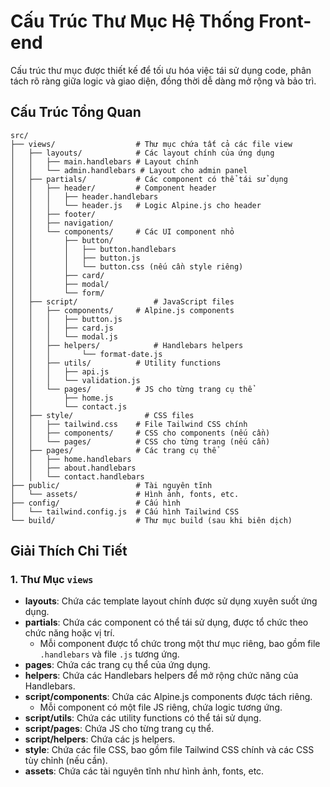 # Cấu Trúc Thư Mục Hệ Thống Front-end

Cấu trúc thư mục được thiết kế để tối ưu hóa việc tái sử dụng code, phân tách rõ ràng giữa logic và giao diện, đồng thời dễ dàng mở rộng và bảo trì.

## Cấu Trúc Tổng Quan

```
src/
├── views/                  # Thư mục chứa tất cả các file view
│   ├── layouts/            # Các layout chính của ứng dụng
│   │   ├── main.handlebars # Layout chính
│   │   └── admin.handlebars # Layout cho admin panel
│   ├── partials/           # Các component có thể tái sử dụng
│   │   ├── header/         # Component header
│   │   │   ├── header.handlebars
│   │   │   └── header.js   # Logic Alpine.js cho header
│   │   ├── footer/
│   │   ├── navigation/
│   │   └── components/     # Các UI component nhỏ
│   │       ├── button/
│   │       │   ├── button.handlebars
│   │       │   ├── button.js
│   │       │   └── button.css (nếu cần style riêng)
│   │       ├── card/
│   │       ├── modal/
│   │       └── form/
│   ├── script/                 # JavaScript files
│   │   ├── components/     # Alpine.js components
│   │   │   ├── button.js
│   │   │   ├── card.js
│   │   │   └── modal.js
│   │   ├── helpers/            # Handlebars helpers
│   │   │       └── format-date.js
│   │   ├── utils/          # Utility functions
│   │   │   ├── api.js
│   │   │   └── validation.js
│   │   └── pages/          # JS cho từng trang cụ thể
│   │       ├── home.js
│   │       └── contact.js
│   ├── style/                # CSS files
│   │   ├── tailwind.css    # File Tailwind CSS chính
│   │   ├── components/     # CSS cho components (nếu cần)
│   │   └── pages/          # CSS cho từng trang (nếu cần)
│   ├── pages/              # Các trang cụ thể
│   │   ├── home.handlebars
│   │   ├── about.handlebars
│   │   └── contact.handlebars
├── public/                 # Tài nguyên tĩnh
│   └── assets/             # Hình ảnh, fonts, etc.
├── config/                 # Cấu hình
│   └── tailwind.config.js  # Cấu hình Tailwind CSS
└── build/                  # Thư mục build (sau khi biên dịch)
```

## Giải Thích Chi Tiết

### 1. Thư Mục `views`

- **layouts**: Chứa các template layout chính được sử dụng xuyên suốt ứng dụng.
- **partials**: Chứa các component có thể tái sử dụng, được tổ chức theo chức năng hoặc vị trí.
  - Mỗi component được tổ chức trong một thư mục riêng, bao gồm file `.handlebars` và file `.js` tương ứng.
- **pages**: Chứa các trang cụ thể của ứng dụng.
- **helpers**: Chứa các Handlebars helpers để mở rộng chức năng của Handlebars.
- **script/components**: Chứa các Alpine.js components được tách riêng.
  - Mỗi component có một file JS riêng, chứa logic tương ứng.
- **script/utils**: Chứa các utility functions có thể tái sử dụng.
- **script/pages**: Chứa JS cho từng trang cụ thể.
- **script/helpers**: Chứa các js helpers.
- **style**: Chứa các file CSS, bao gồm file Tailwind CSS chính và các CSS tùy chỉnh (nếu cần).
- **assets**: Chứa các tài nguyên tĩnh như hình ảnh, fonts, etc.
